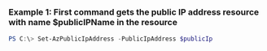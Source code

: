 ### Example 1: First command gets the public IP address resource with name $publicIPName in the resource 
```powershell
PS C:\> Set-AzPublicIpAddress -PublicIpAddress $publicIp
```


